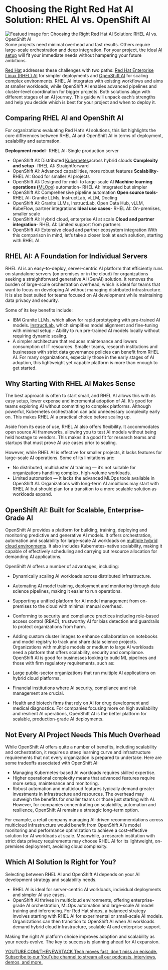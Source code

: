 # Choosing the Right Red Hat AI Solution: RHEL AI vs. OpenShift AI
![Featued image for: Choosing the Right Red Hat AI Solution: RHEL AI vs. OpenShift AI](https://cdn.thenewstack.io/media/2025/03/319862bd-red-hat-rhel-ai-openshift-ai-1024x576.jpg)
Some projects need minimal overhead and fast results. Others require large-scale orchestration and deep integration. For your project, the ideal [AI setup](https://thenewstack.io/as-ai-reshapes-tech-microsoft-others-refocus-dev-structure/#redhat) will fit your immediate needs without hampering your future ambitions.

[Red Hat](https://www.openshift.com/try?utm_content=inline+mention) addresses these challenges with two paths: [Red Hat Enterprise Linux (RHEL) AI](https://www.redhat.com/en/technologies/linux-platforms/enterprise-linux/ai) for simpler deployments and [OpenShift AI](https://docs.redhat.com/en/documentation/red_hat_openshift_ai_cloud_service/1/html-single/release_notes/index#overview-of-openshift-ai_relnotes) for scaling complex environments. RHEL AI integrates with existing workflows and aims at smaller workloads, while OpenShift AI enables advanced pipelines and cluster-level coordination for bigger projects. Both solutions align with different stages of an AI journey.
This guide will unpack each’s strengths and help you decide which is best for your project and when to deploy it.

## Comparing RHEL AI and OpenShift AI
For organizations evaluating Red Hat’s AI solutions, this list highlights the core differences between RHEL AI and OpenShift AI in terms of deployment, scalability and automation.

**Deployment model**- RHEL AI: Single production server
- OpenShift AI: Distributed
[Kubernetes](https://roadmap.sh/kubernetes)across hybrid clouds
**Complexity and setup**- RHEL AI: Straightforward
- OpenShift AI: Advanced capabilities, more robust features
**Scalability**- RHEL AI: Good for smaller AI projects
- OpenShift AI: Designed for mid- to large-scale AI
**Machine learning operations (**[MLOps](https://thenewstack.io/what-is-mlops/)) automation- RHEL AI: Integrated but simpler
- OpenShift AI: Comprehensive pipeline automation
**Open source tools**- RHEL AI: Granite LLMs, InstructLab, vLLM, Docling
- OpenShift AI: Granite LLMs, InstructLab, Open Data Hub, vLLM, KubeFlow, partner integrations
**Ideal use cases**- RHEL AI: On-premises, smaller scale
- OpenShift AI: Hybrid cloud, enterprise AI at scale
**Cloud and partner integration**- RHEL AI: Limited support from partners
- OpenShift AI: Extensive cloud and partner ecosystem integration
With this comparison in mind, let’s take a closer look at each solution, starting with RHEL AI.

## RHEL AI: A Foundation for Individual Servers
RHEL AI is an easy-to-deploy, server-centric AI platform that efficiently runs on standalone servers (on premises or in the cloud) for organizations seeking a straightforward generative AI (GenAI) solution. It removes the burden of large-scale orchestration overhead, which is ideal for teams that want to focus on developing AI without managing distributed infrastructure. It is also best suited for teams focused on AI development while maintaining data privacy and security.

Some of its key benefits include:

- IBM Granite LLMs, which allow for rapid prototyping with pre-trained AI models.
[InstructLab](https://thenewstack.io/why-red-hat-thinks-ais-future-is-small-language-models/), which simplifies model alignment and fine-tuning with minimal setup.- Ability to run pre-trained AI models locally without requiring dynamic scaling.
- A simpler architecture that reduces maintenance and lowers consumption of IT resources.
Smaller teams, research institutions and businesses with strict data governance policies can benefit from RHEL AI. For many organizations, especially those in the early stages of AI adoption, this lightweight yet capable platform is more than enough to get started.

## Why Starting With RHEL AI Makes Sense
The best approach is often to start small, and RHEL AI allows this with its easy setup, lower expense and incremental adoption of AI. It’s good for teams exploring AI without committing to complex platforms. Although powerful, Kubernetes orchestration can add unnecessary complexity early on. This makes RHEL AI a practical choice before scaling up.

Aside from its ease of use, RHEL AI also offers flexibility. It accommodates open source AI frameworks, allowing you to test AI models without being held hostage to vendors. This makes it a good fit for research teams and startups that must prove AI use cases prior to scaling.

However, while RHEL AI is effective for smaller projects, it lacks features for large-scale AI operations. Some of its limitations are:

- No distributed, multicluster AI training — it’s not suitable for organizations handling complex, high-volume workloads.
- Limited automation — it lacks the advanced MLOps tools available in OpenShift AI.
Organizations with long-term AI ambitions may start with RHEL AI but should plan for a transition to a more scalable solution as workloads expand.

## OpenShift AI: Built for Scalable, Enterprise-Grade AI
OpenShift AI provides a platform for building, training, deploying and monitoring predictive and generative AI models. It offers orchestration, automation and scalability for large-scale AI workloads on [multiple hybrid cloud environments](https://www.redhat.com/en/resources/red-hat-openshift-ai-hybrid-cloud-datasheet). It also includes Kubernetes-native scalability, making it capable of effectively scheduling and carrying out resource allocation for demanding AI applications.

OpenShift AI offers a number of advantages, including:

- Dynamically scaling AI workloads across distributed infrastructure.
- Automating AI model training, deployment and monitoring through data science pipelines, making it easier to run operations.
- Supporting a unified platform for AI model management from on-premises to the cloud with minimal manual overhead.
- Conforming to security and compliance practices including role-based access control (RBAC), trustworthy AI for bias detection and guardrails to protect organizations from harm.
- Adding custom cluster images to enhance collaboration on notebooks and model registry to track and share data science projects.
Organizations with multiple models or medium to large AI workloads need a platform that offers scalability, security and compliance. OpenShift AI is good for businesses looking to build ML pipelines and those with firm regulatory requirements, such as:

- Large public-sector organizations that run multiple AI applications on hybrid cloud platforms.
- Financial institutions where AI security, compliance and risk management are crucial.
- Health and biotech firms that rely on AI for drug development and medical diagnostics.
For companies focusing more on high availability and resilient AI operations, OpenShift AI is the better platform for scalable, production-grade AI deployments.

## Not Every AI Project Needs This Much Overhead
While OpenShift AI offers quite a number of benefits, including scalability and orchestration, it requires a steep learning curve and infrastructure requirements that not every organization is prepared to undertake. Here are some tradeoffs associated with OpenShift AI:

- Managing Kubernetes-based AI workloads requires skilled expertise.
- Higher operational complexity means that advanced features require more setup, maintenance and monitoring.
- Robust automation and multicloud features typically demand greater investments in infrastructure and resources.
The overhead may outweigh the benefits for smaller teams or those just starting with AI. However, for companies concentrating on scalability, automation and resilience, OpenShift AI remains a strategic long-term option.

For example, a retail company managing AI-driven recommendations across multicloud infrastructure would benefit from OpenShift AI’s model monitoring and performance optimization to achieve a cost-effective solution for AI workloads at scale. Meanwhile, a research institution with strict data privacy requirements may choose RHEL AI for its lightweight, on-premises deployment, avoiding cloud complexity.

## Which AI Solution Is Right for You?
Selecting between RHEL AI and OpenShift AI depends on your AI development strategy and scalability needs.

- RHEL AI is ideal for server-centric AI workloads, individual deployments and simpler AI use cases.
- OpenShift AI thrives in multicloud environments, offering enterprise-grade AI orchestration, MLOps automation and large-scale AI model training and inferencing.
For Red Hat shops, a balanced strategy involves starting with RHEL AI for experimental or small-scale AI models. Organizations can then transition to OpenShift AI when AI workloads demand hybrid cloud infrastructure, scalable AI and enterprise support.

Making the right AI platform choice improves adoption and scalability as your needs evolve. The key to success is planning ahead for AI expansion.

[
YOUTUBE.COM/THENEWSTACK
Tech moves fast, don't miss an episode. Subscribe to our YouTube
channel to stream all our podcasts, interviews, demos, and more.
](https://youtube.com/thenewstack?sub_confirmation=1)